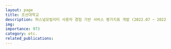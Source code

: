 ```yaml
---
layout: page
title: 조선대학교
description: 퍼스널모빌리티 사용자 경험 기반 서비스 평가지표 개발 (2022.07 ~ 2022.11)
img: 
importance: 973
category: etc.
related_publications:
---
```


